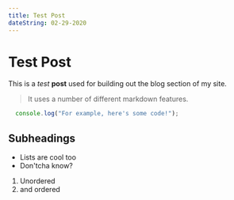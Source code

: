 ```yaml
---
title: Test Post
dateString: 02-29-2020
---
```


# Test Post

This is a _test_ **post** used for building out the blog section of my site.

> It uses a number of different markdown features.

```js
  console.log("For example, here's some code!");
```

## Subheadings

- Lists are cool too
- Don'tcha know?

1. Unordered
2. and ordered
